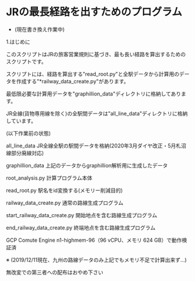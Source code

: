 # JRの最長経路を出すためのプログラム

* (現在書き換え作業中)

1.はじめに

このスクリプトはJRの旅客営業規則に基づき、最も長い経路を算出するためのスクリプトです。

スクリプトには、経路を算出する"read_root.py"と全駅データから計算用のデータを作成する"*railway_data_create.py"があります。

最低限必要な計算用データを"graphillion_data"ディレクトリに格納してあります。

JR全線(貨物専用線を除く)の全駅間データは"all_line_data"ディレクトリに格納しています。



(以下作業前の状態)

all_line_data JR全線全駅の駅間データを格納(2020年3月ダイヤ改正・5月札沼線部分廃線対応)

graphillion_data 上記のデータからgraphillion解析用に生成したデータ

root_analysis.py 計算プログラム本体

read_root.py 駅名をid変換する(メモリー削減目的)

railway_data_create.py 通常の路線生成プログラム

start_railway_data_create.py 開始地点を含む路線生成プログラム

end_railway_data_create.py 終端地点を含む路線生成プログラム



GCP Comute Engine n1-highmem-96（96 vCPU、メモリ 624 GB）で動作検証済

※ (2019/12/11現在、九州の路線データのみ上記でもメモリ不足で計算出来ず…)

 無改変での第三者への配布はおやめ下さい